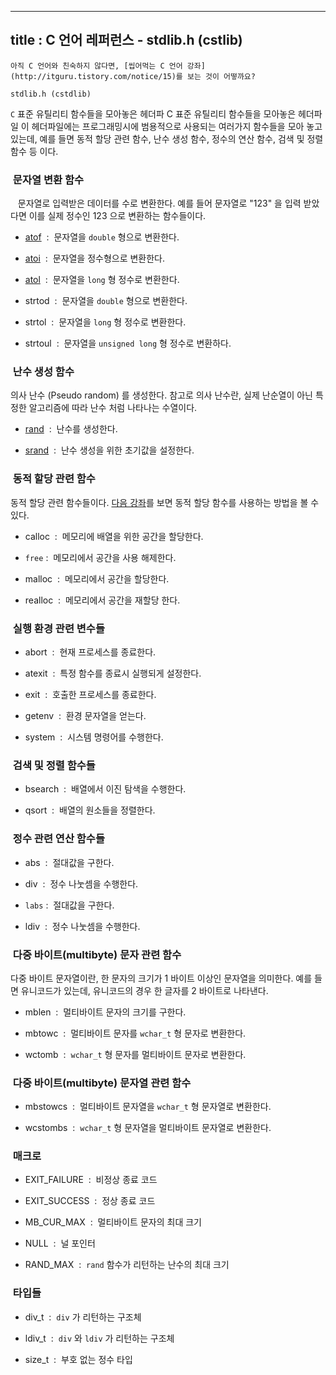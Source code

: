 ----------------
title : C 언어 레퍼런스 - stdlib.h (cstlib)
--------------



```warning
아직 C 언어와 친숙하지 않다면, [씹어먹는 C 언어 강좌](http://itguru.tistory.com/notice/15)를 보는 것이 어떻까요?

```

`stdlib.h (cstdlib)`




`C` 표준 유틸리티 함수들을 모아놓은 헤더파 C 표준 유틸리티 함수들을 모아놓은 헤더파일
이 헤더파일에는 프로그래밍시에 범용적으로 사용되는 여러가지 함수들을 모아 놓고 있는데, 예를 들면 동적 할당 관련 함수, 난수 생성 함수, 정수의 연산 함수, 검색 및 정렬 함수 등 이다.




###  문자열 변환 함수


   문자열로 입력받은 데이터를 수로 변환한다. 예를 들어 문자열로 "123" 을 입력 받았다면 이를 실제 정수인 123 으로 변환하는 함수들이다.


*  [atof](http://itguru.tistory.com/124)  :  문자열을 `double` 형으로 변환한다.



*  [atoi](http://itguru.tistory.com/131)  :  문자열을 정수형으로 변환한다.



*  [atol](http://itguru.tistory.com/132)  :  문자열을 `long` 형 정수로 변환한다.



* strtod  :  문자열을 `double` 형으로 변환한다.

* strtol  :  문자열을 `long` 형 정수로 변환한다.



* strtoul  :  문자열을 `unsigned long` 형 정수로 변환하다.





###  난수 생성 함수




의사 난수 (Pseudo random) 를 생성한다. 참고로 의사 난수란, 실제 난순열이 아닌 특정한 알고리즘에 따라 난수 처럼 나타나는 수열이다.


*  [rand](http://itguru.tistory.com/139)  :  난수를 생성한다.



*  [srand](http://itguru.tistory.com/140)  :  난수 생성을 위한 초기값을 설정한다.




###  동적 할당 관련 함수




동적 할당 관련 함수들이다. [다음 강좌](http://itguru.tistory.com/98)를 보면 동적 할당 함수를 사용하는 방법을 볼 수 있다.


* calloc  :  메모리에 배열을 위한 공간을 할당한다.



* `free` :  메모리에서 공간을 사용 해제한다.



* malloc  :  메모리에서 공간을 할당한다.



* realloc  :  메모리에서 공간을 재할당 한다.




###  실행 환경 관련 변수들



* abort  :  현재 프로세스를 종료한다.



* atexit  :  특정 함수를 종료시 실행되게 설정한다.

* exit  :  호출한 프로세스를 종료한다.



* getenv  :  환경 문자열을 얻는다.

* system  :  시스템 명령어를 수행한다.





###  검색 및 정렬 함수들





* bsearch  :  배열에서 이진 탐색을 수행한다.

* qsort  :  배열의 원소들을 정렬한다.




###  정수 관련 연산 함수들





* abs  :  절대값을 구한다.

* div  :  정수 나눗셈을 수행한다.



* `labs` :  절대값을 구한다.

* ldiv  :  정수 나눗셈을 수행한다.





###  다중 바이트(multibyte) 문자 관련 함수




다중 바이트 문자열이란, 한 문자의 크기가 1 바이트 이상인 문자열을 의미한다. 예를 들면 유니코드가 있는데, 유니코드의 경우 한 글자를 2 바이트로 나타낸다.


* mblen  :  멀티바이트 문자의 크기를 구한다.

* mbtowc  :  멀티바이트 문자를 `wchar_t` 형 문자로 변환한다.



* wctomb  :  `wchar_t` 형 문자를 멀티바이트 문자로 변환한다.






###  다중 바이트(multibyte) 문자열 관련 함수



* mbstowcs  :  멀티바이트 문자열을 `wchar_t` 형 문자열로 변환한다.

* wcstombs  :  `wchar_t` 형 문자열을 멀티바이트 문자열로 변환한다.




###  매크로





* EXIT_FAILURE  :  비정상 종료 코드



* EXIT_SUCCESS  :  정상 종료 코드



* MB_CUR_MAX  :  멀티바이트 문자의 최대 크기

* NULL  :  널 포인터

* RAND_MAX  :  `rand` 함수가 리턴하는 난수의 최대 크기




###  타입들





* div_t  :  `div` 가 리턴하는 구조체

* ldiv_t  :  `div` 와 `ldiv` 가 리턴하는 구조체

* size_t  :  부호 없는 정수 타입







